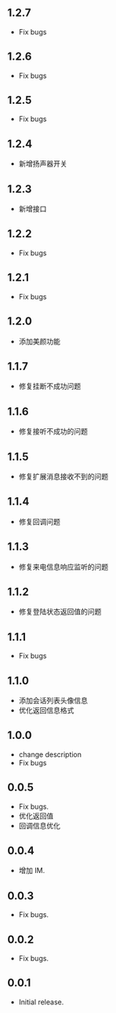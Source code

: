 ## 1.2.7
* Fix bugs

## 1.2.6
* Fix bugs

## 1.2.5
* Fix bugs

## 1.2.4
* 新增扬声器开关

## 1.2.3
* 新增接口

## 1.2.2
* Fix bugs

## 1.2.1
* Fix bugs

## 1.2.0
* 添加美颜功能

## 1.1.7
* 修复挂断不成功问题

## 1.1.6
* 修复接听不成功的问题

## 1.1.5
* 修复扩展消息接收不到的问题

## 1.1.4
* 修复回调问题

## 1.1.3
* 修复来电信息响应监听的问题

## 1.1.2
* 修复登陆状态返回值的问题

## 1.1.1
* Fix bugs

## 1.1.0
* 添加会话列表头像信息
* 优化返回信息格式

## 1.0.0
* change description
* Fix bugs

## 0.0.5
* Fix bugs.
* 优化返回值
* 回调信息优化

## 0.0.4
* 增加 IM.

## 0.0.3
* Fix bugs.

## 0.0.2

* Fix bugs.

## 0.0.1

* Initial release.


